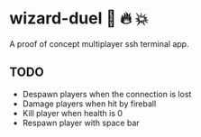 # wizard-duel :mage: :fire: :boom:
A proof of concept multiplayer ssh terminal app.

## TODO

- Despawn players when the connection is lost
- Damage players when hit by fireball
- Kill player when health is 0
- Respawn player with space bar

